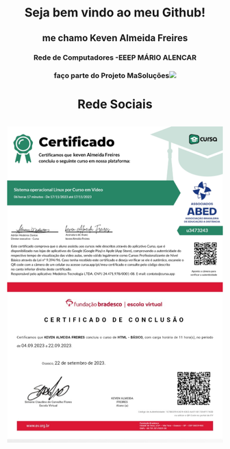 <!DOCTYPE HTML>
<html>
<head>
</head>
<body>
<h1 align="center">Seja bem vindo ao meu Github! </h1>

<h2 align="center">me chamo Keven Almeida Freires</h2>
<h3 align="center">Rede de Computadores -EEEP MÁRIO ALENCAR</h3>
<h3 align="center">faço parte do Projeto MaSoluções<img src="MASOLUCÕES.png" width="40px"></h3>

<h1 align="center">Rede Sociais</h1>
<a href="https://www.instagram.com/kevenalmeida1414/"><img src"Instagram.png" width="200px"></a>
<img src="certificate_1700240516626.jpg" align="center">
<img src="20231117_190030_070103.jpg" align="center">
</body>
</html>